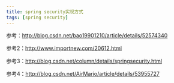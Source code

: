 ```yaml
---
title: spring security实现方式
tags: [spring security]
---
```


参考：http://blog.csdn.net/bao19901210/article/details/52574340

参考2：http://www.importnew.com/20612.html

参考3：http://blog.csdn.net/column/details/springsecurity.html

参考4：http://blog.csdn.net/AirMario/article/details/53955727